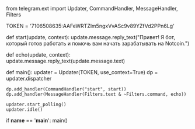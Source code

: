 from telegram.ext import Updater, CommandHandler, MessageHandler, Filters

TOKEN = '7106508635:AAFeWRTZlm5ngxVvASc9v89YZfVd2PPn6Lg'

def start(update, context):
    update.message.reply_text("Привет! Я бот, который готов работать и помочь вам начать зарабатывать на Notcoin.")

def echo(update, context):
    update.message.reply_text(update.message.text)

def main():
    updater = Updater(TOKEN, use_context=True)
    dp = updater.dispatcher

    dp.add_handler(CommandHandler("start", start))
    dp.add_handler(MessageHandler(Filters.text & ~Filters.command, echo))

    updater.start_polling()
    updater.idle()

if __name__ == '__main__':
    main()
